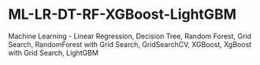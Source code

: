 # ML-LR-DT-RF-XGBoost-LightGBM
Machine Learning - Linear Regression, Decision Tree, Random Forest, Grid Search, RandomForest with Grid Search, GridSearchCV, XGBoost, XgBoost with Grid Search, LightGBM
